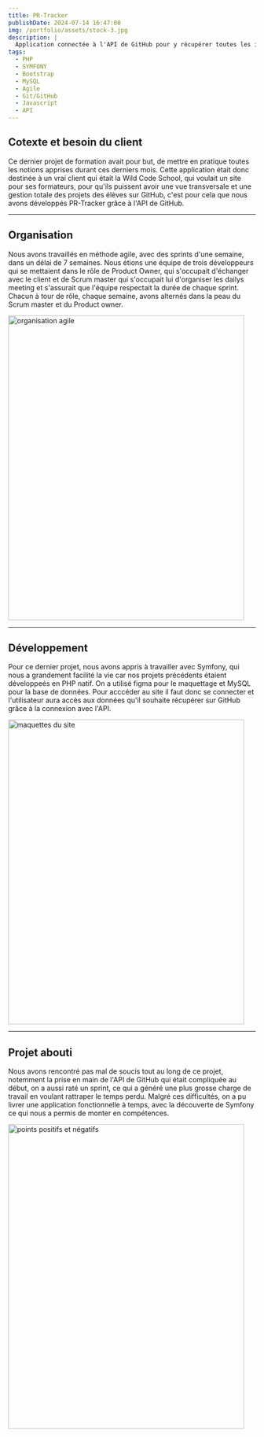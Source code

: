 ```yaml
---
title: PR-Tracker
publishDate: 2024-07-14 16:47:00
img: /portfolio/assets/stock-3.jpg
description: |
  Application connectée à l'API de GitHub pour y récupérer toutes les informations qu'auront besoin l'utilisateur.
tags:
  - PHP
  - SYMFONY
  - Bootstrap
  - MySQL
  - Agile
  - Git/GitHub
  - Javascript
  - API
---
```


## Cotexte et besoin du client

Ce dernier projet de formation avait pour but, de mettre en pratique toutes les notions apprises durant ces derniers mois.
Cette application était donc destinée à un vrai client qui était la Wild Code School, qui voulait un site pour ses formateurs, pour qu'ils puissent avoir une vue transversale et une gestion totale des projets des élèves sur GitHub, c'est pour cela que nous avons développés PR-Tracker grâce à l'API de GitHub.

---

## Organisation

Nous avons travaillés en méthode agile, avec des sprints d'une semaine, dans un délai de 7 semaines. Nous étions une équipe de trois développeurs qui se mettaient dans le rôle de Product Owner, qui s'occupait d'échanger avec le client et de Scrum master qui s'occupait lui d'organiser les dailys meeting et s'assurait que l'équipe respectait la durée de chaque sprint. Chacun à tour de rôle, chaque semaine, avons alternés dans la peau du Scrum master et du Product owner.

<img
					alt="organisation agile"
					width="480"
					height="620"
					src="../../../assets/Agile.png"
				/>

---

## Développement 

Pour ce dernier projet, nous avons appris à travailler avec Symfony, qui nous a grandement facilité la vie car nos projets précédents étaient développeés en PHP natif. On a utilisé figma pour le maquettage et MySQL pour la base de données. Pour acccéder au site il faut donc se connecter et l'utilisateur aura accès aux données qu'il souhaite récupérer sur GitHub grâce à la connexion avec l'API.


<img
					alt="maquettes du site"
					width="480"
					height="620"
					src="../../../assets/tracker.png"
				/>

---

## Projet abouti

Nous avons rencontré pas mal de soucis tout au long de ce projet, notemment la prise en main de l'API de GitHub qui était compliquée au début, on a aussi raté un sprint, ce qui a généré une plus grosse charge de travail en voulant rattraper le temps perdu. Malgré ces difficultés, on a pu livrer une application fonctionnelle à temps, avec la découverte de Symfony ce qui nous a permis de monter en compétences.

<img
					alt="points positifs et négatifs"
					width="480"
					height="620"
					src="../../../assets/good.png"
				/>